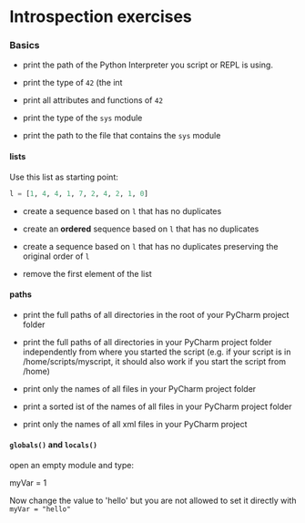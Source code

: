 # Introspection exercises

### Basics

* print the path of the Python Interpreter you script or REPL is using.

* print the type of `42` (the int

* print all attributes and functions of `42`

* print the type of the `sys` module

* print the path to the file that contains the `sys` module

#### lists
 
Use this list as starting point:

```python
l = [1, 4, 4, 1, 7, 2, 4, 2, 1, 0]
```

* create a sequence based on `l` that has no duplicates

* create an **ordered** sequence based on `l` that has no duplicates

* create a sequence based on `l` that has no duplicates preserving the original order of `l`

* remove the first element of the list

#### paths

* print the full paths of all directories in the root of your PyCharm project folder

* print the full paths of all directories in your PyCharm project folder independently from where you started the script (e.g. if your script is in /home/scripts/myscript, it should also work if you start the script from /home)

* print only the names of all files in your PyCharm project folder

* print a sorted ist of the names of all files in your PyCharm project folder

* print only the names of all xml files in your PyCharm project

#### `globals()` and `locals()`

open an empty module and type:

myVar = 1

Now change the value to 'hello' but you are not allowed to set it directly with `myVar = "hello"`
